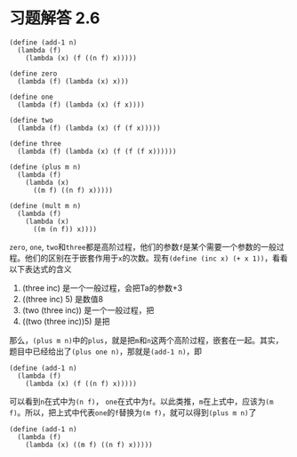 # 习题解答 2.6

```racket
(define (add-1 n)
  (lambda (f) 
    (lambda (x) (f ((n f) x)))))

(define zero
  (lambda (f) (lambda (x) x)))

(define one
  (lambda (f) (lambda (x) (f x))))

(define two
  (lambda (f) (lambda (x) (f (f x)))))

(define three
  (lambda (f) (lambda (x) (f (f (f x))))))

(define (plus m n)
  (lambda (f)
    (lambda (x)
      ((m f) ((n f) x)))))

(define (mult m n)
  (lambda (f)
    (lambda (x)
      ((m (n f)) x))))
```

`zero`, `one`, `two`和`three`都是高阶过程，他们的参数`f`是某个需要一个参数的一般过程。他们的区别在于嵌套作用于`x`的次数。现有`(define (inc x) (+ x 1))`，看看以下表达式的含义
1. (three inc) 是一个一般过程，会把Ta的参数+3
1. ((three inc) 5) 是数值8
1. (two (three inc)) 是一个一般过程，把
1. ((two (three inc))5) 是把

那么，`(plus m n)`中的`plus`，就是把`m`和`n`这两个高阶过程，嵌套在一起。其实，题目中已经给出了`(plus one n)`，那就是`(add-1 n)`，即
```racket
(define (add-1 n)
  (lambda (f) 
    (lambda (x) (f ((n f) x)))))
```
可以看到`n`在式中为`(n f)`， `one`在式中为`f`。以此类推，`m`在上式中，应该为`(m f)`。所以，把上式中代表`one`的`f`替换为`(m f)`，就可以得到`(plus m n)`了
```racket
(define (add-1 n)
  (lambda (f) 
    (lambda (x) ((m f) ((n f) x)))))
```

